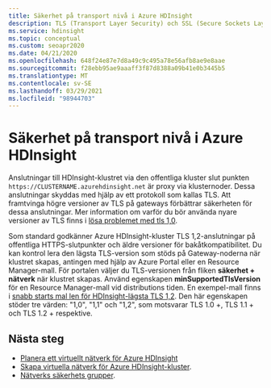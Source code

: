```yaml
---
title: Säkerhet på transport nivå i Azure HDInsight
description: TLS (Transport Layer Security) och SSL (Secure Sockets Layer) är krypterings protokoll som ger kommunikations säkerhet i ett dator nätverk.
ms.service: hdinsight
ms.topic: conceptual
ms.custom: seoapr2020
ms.date: 04/21/2020
ms.openlocfilehash: 648f24e87e7d8a49c9c495a78e56afb8ae9e8aae
ms.sourcegitcommit: f28ebb95ae9aaaff3f87d8388a09b41e0b3445b5
ms.translationtype: MT
ms.contentlocale: sv-SE
ms.lasthandoff: 03/29/2021
ms.locfileid: "98944703"
---
```

# <a name="transport-layer-security-in-azure-hdinsight"></a>Säkerhet på transport nivå i Azure HDInsight

Anslutningar till HDInsight-klustret via den offentliga kluster slut punkten `https://CLUSTERNAME.azurehdinsight.net` är proxy via klusternoder. Dessa anslutningar skyddas med hjälp av ett protokoll som kallas TLS. Att framtvinga högre versioner av TLS på gateways förbättrar säkerheten för dessa anslutningar. Mer information om varför du bör använda nyare versioner av TLS finns i [lösa problemet med tls 1,0](/security/solving-tls1-problem).

Som standard godkänner Azure HDInsight-kluster TLS 1,2-anslutningar på offentliga HTTPS-slutpunkter och äldre versioner för bakåtkompatibilitet. Du kan kontrol lera den lägsta TLS-version som stöds på Gateway-noderna när klustret skapas, antingen med hjälp av Azure Portal eller en Resource Manager-mall. För portalen väljer du TLS-versionen från fliken **säkerhet + nätverk** när klustret skapas. Använd egenskapen **minSupportedTlsVersion** för en Resource Manager-mall vid distributions tiden. En exempel-mall finns i [snabb starts mal len för HDInsight-lägsta TLS 1,2](https://github.com/Azure/azure-quickstart-templates/tree/master/101-hdinsight-minimum-tls). Den här egenskapen stöder tre värden: "1,0", "1,1" och "1,2", som motsvarar TLS 1.0 +, TLS 1.1 + och TLS 1.2 + respektive.


## <a name="next-steps"></a>Nästa steg

* [Planera ett virtuellt nätverk för Azure HDInsight](./hdinsight-plan-virtual-network-deployment.md)
* [Skapa virtuella nätverk för Azure HDInsight-kluster](hdinsight-create-virtual-network.md).
* [Nätverks säkerhets grupper](../virtual-network/network-security-groups-overview.md).